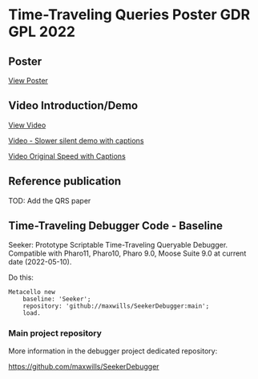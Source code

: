 # Time-Traveling Queries Poster GDR GPL 2022

## Poster

[View Poster](https://github.com/Willembrinck/TTQ-Debugging/raw/main/Resources/PosterTTQ_GDRGPL_A0.pdf)

## Video Introduction/Demo

[View Video](https://drive.google.com/file/d/12MlQZO9X1WN7e1LUqm5p0E-x8VJXQz0h/view?usp=sharing)

[Video - Slower silent demo with captions](https://drive.google.com/file/d/1vc97XggNn43VJl8Afs8W97QLJ0OgRYud/view?usp=sharing)

[Video Original Speed with Captions](https://drive.google.com/file/d/1LlNiDW1qqXTD-asBLoMGnfSSJXO7nTDg/view?usp=sharing)

## Reference publication

TOD: Add the QRS paper


## Time-Traveling Debugger Code - Baseline

Seeker: Prototype Scriptable Time-Traveling Queryable Debugger.
Compatible with Pharo11, Pharo10, Pharo 9.0, Moose Suite 9.0 at current date (2022-05-10).

Do this:
```Smalltalk
Metacello new
    baseline: 'Seeker';
    repository: 'github://maxwills/SeekerDebugger:main';
    load.
```

### Main project repository

More information in the debugger project dedicated repository:

https://github.com/maxwills/SeekerDebugger
